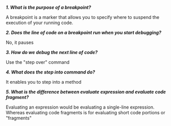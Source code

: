 ***1. What is the purpose of a breakpoint?***

A breakpoint is a marker that allows you to specify where to suspend the execution of your running code.

***2. Does the line of code on a breakpoint run when you start debugging?***

No, it pauses


***3. How do we debug the next line of code?***

Use the "step over" command

***4. What does the step into command do?***

It enables you to step into a method

***5. What is the difference between evaluate expression and evaluate code fragment?***

Evaluating an expression would be evaluating a single-line expression. Whereas evaluating code fragments is for evaluating short code portions or "fragments"
